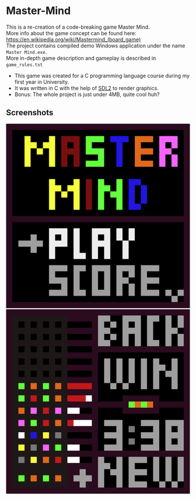 # Master-Mind
This is a re-creation of a code-breaking game Master Mind.<br />
More info about the game concept can be found here: https://en.wikipedia.org/wiki/Mastermind_(board_game) <br />
The project contains compiled demo Windows application under the name `Master Mind.exe`.<br />
More in-depth game description and gameplay is described in `game_rules.txt`

- This game was created for a C programming language course during my first year in University.
- It was written in C with the help of [SDL2](https://www.libsdl.org/) to render graphics.
- Bonus: The whole project is just under 4MB, quite cool huh?

## Screenshots
![Screenshots](/PreviewImages/master_mind_menu.png)
![Screenshots](/PreviewImages/master_mind_gameplay.png)
